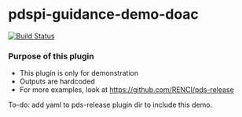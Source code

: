 # pdspi-guidance-demo-doac
[![Build Status](https://travis-ci.com/RENCI/pdspi-guidance-demo-doac.svg?branch=main)](https://travis-ci.com/RENCI/pdspi-guidance-demo-doac)

### Purpose of this plugin

* This plugin is only for demonstration
* Outputs are hardcoded
* For more examples, look at https://github.com/RENCI/pds-release

To-do: add yaml to pds-release plugin dir to include this demo.
